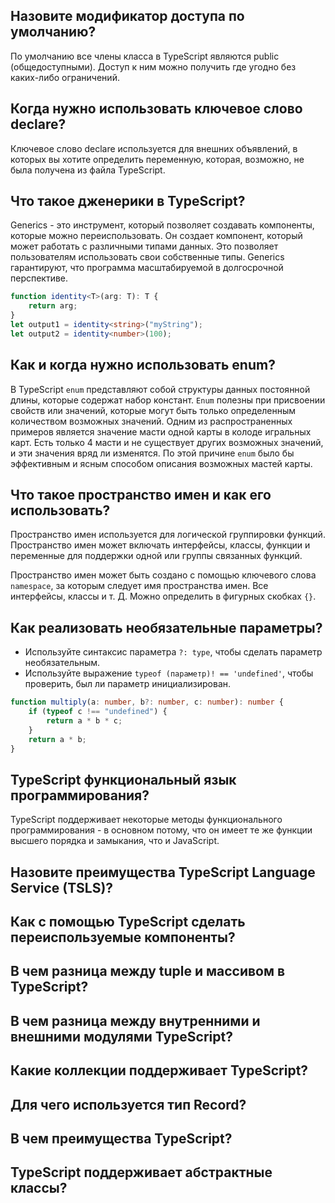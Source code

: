 ## <a name="default-modifier"></a>Назовите модификатор доступа по умолчанию?

По умолчанию все члены класса в TypeScript являются public (общедоступными). Доступ к ним можно получить где угодно без каких-либо ограничений.

## <a name="declare"></a>Когда нужно использовать ключевое слово declare?

Ключевое слово declare используется для внешних объявлений, в которых вы хотите определить переменную, которая, возможно, не была получена из файла TypeScript.

## <a name="generics"></a>Что такое дженерики в TypeScript?

Generics - это инструмент, который позволяет создавать компоненты, которые можно переиспользовать. Он создает компонент, который может работать с различными типами данных. Это позволяет пользователям использовать свои собственные типы. Generics гарантируют, что программа масштабируемой в долгосрочной перспективе.

```typescript
function identity<T>(arg: T): T {
	return arg;
}
let output1 = identity<string>("myString");
let output2 = identity<number>(100);
```

## <a name="enum"></a>Как и когда нужно использовать enum?

В TypeScript `enum` представляют собой структуры данных постоянной длины, которые содержат набор констант. `Enum` полезны при присвоении свойств или значений, которые могут быть только определенным количеством возможных значений. Одним из распространенных примеров является значение масти одной карты в колоде игральных карт. Есть только 4 масти и не существует других возможных значений, и эти значения вряд ли изменятся. По этой причине `enum` было бы эффективным и ясным способом описания возможных мастей карты.

## <a name="namespaces"></a>Что такое пространство имен и как его использовать?

Пространство имен используется для логической группировки функций. Пространство имен может включать интерфейсы, классы, функции и переменные для поддержки одной или группы связанных функций.

Пространство имен может быть создано с помощью ключевого слова `namespace`, за которым следует имя пространства имен. Все интерфейсы, классы и т. Д. Можно определить в фигурных скобках `{}`.

## <a name="optional"></a>Как реализовать необязательные параметры?

- Используйте синтаксис параметра `?: type`, чтобы сделать параметр необязательным.
- Используйте выражение `typeof (параметр)! == 'undefined'`, чтобы проверить, был ли параметр инициализирован.

```typescript
function multiply(a: number, b?: number, c: number): number {
	if (typeof c !== "undefined") {
		return a * b * c;
	}
	return a * b;
}
```

## <a name="is-functional"></a>TypeScript функциональный язык программирования?

TypeScript поддерживает некоторые методы функционального программирования - в основном потому, что он имеет те же функции высшего порядка и замыкания, что и JavaScript.

## <a name="tsls"></a>Назовите преимущества TypeScript Language Service (TSLS)?

## <a name="reusable"></a>Как с помощью TypeScript сделать переиспользуемые компоненты?

## <a name="tuple"></a>В чем разница между tuple и массивом в TypeScript?

## <a name="internal"></a>В чем разница между внутренними и внешними модулями TypeScript?

## <a name="collections"></a>Какие коллекции поддерживает TypeScript?

## <a name="record"></a>Для чего используется тип Record?

## <a name="tech-stack"></a>В чем преимущества TypeScript?

## <a name="abstract"></a>TypeScript поддерживает абстрактные классы?
